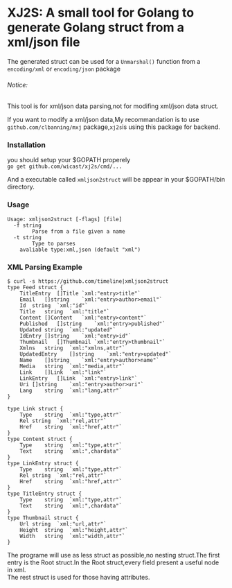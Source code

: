 # XJ2S: A small tool for Golang to generate Golang struct from a xml/json file

The generated struct can be used for a `Unmarshal()` function from a `encoding/xml` or `encoding/json` package

###### Notice:
This tool is for xml/json data parsing,not for modifing xml/json data struct.

If you want to modify a xml/json data,My recommandation is to use `github.com/clbanning/mxj` package,`xj2s`is using this package for backend.

### Installation
you should setup your $GOPATH properely  
`go get github.com/wicast/xj2s/cmd/...`

And a executable called `xmljson2struct` will be appear in your $GOPATH/bin directory.

### Usage
```
Usage: xmljson2struct [-flags] [file]
  -f string
    	Parse from a file given a name
  -t string
    	Type to parses
	avaliable type:xml,json (default "xml")
```

### XML Parsing Example
```
$ curl -s https://github.com/timeline|xmljson2struct 
type Feed struct {
	TitleEntry	[]Title	`xml:"entry>title"`
	Email	[]string	`xml:"entry>author>email"`
	Id	string	`xml:"id"`
	Title	string	`xml:"title"`
	Content	[]Content	`xml:"entry>content"`
	Published	[]string	`xml:"entry>published"`
	Updated	string	`xml:"updated"`
	IdEntry	[]string	`xml:"entry>id"`
	Thumbnail	[]Thumbnail	`xml:"entry>thumbnail"`
	Xmlns	string	`xml:"xmlns,attr"`
	UpdatedEntry	[]string	`xml:"entry>updated"`
	Name	[]string	`xml:"entry>author>name"`
	Media	string	`xml:"media,attr"`
	Link	[]Link	`xml:"link"`
	LinkEntry	[]Link	`xml:"entry>link"`
	Uri	[]string	`xml:"entry>author>uri"`
	Lang	string	`xml:"lang,attr"`
}

type Link struct {
	Type	string	`xml:"type,attr"`
	Rel	string	`xml:"rel,attr"`
	Href	string	`xml:"href,attr"`
}
type Content struct {
	Type	string	`xml:"type,attr"`
	Text	string	`xml:",chardata"`
}
type LinkEntry struct {
	Type	string	`xml:"type,attr"`
	Rel	string	`xml:"rel,attr"`
	Href	string	`xml:"href,attr"`
}
type TitleEntry struct {
	Type	string	`xml:"type,attr"`
	Text	string	`xml:",chardata"`
}
type Thumbnail struct {
	Url	string	`xml:"url,attr"`
	Height	string	`xml:"height,attr"`
	Width	string	`xml:"width,attr"`
}
```

The programe will use as less struct as possible,no nesting struct.The first entry is the Root struct.In the Root struct,every field present a useful node in xml.  
The rest struct is used for those having attributes.
